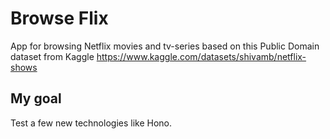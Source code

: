 # Browse Flix

App for browsing Netflix movies and tv-series based on this Public Domain dataset from Kaggle <https://www.kaggle.com/datasets/shivamb/netflix-shows>

## My goal

Test a few new technologies like Hono.
